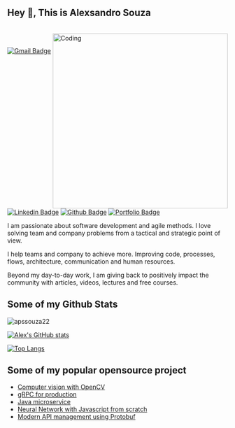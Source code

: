 ## Hey 👋, This is Alexsandro Souza

</br>
<img align="right" alt="Coding" width="400" src="https://media.giphy.com/media/Y4ak9Ki2GZCbJxAnJD/giphy.gif">
</br>

[![Gmail Badge](https://img.shields.io/badge/-apssouza22@gmail.com-c14438?style=flat&logo=Gmail&logoColor=white&link=mailto:apssouza22@gmail.com)](mailto:apssouza22@gmail.com) 
[![Linkedin Badge](https://img.shields.io/badge/alexsandrosouza-2b892b22-0072b1?style=flat&logo=Linkedin&logoColor=white&link=https://www.linkedin.com/in/alexsandro-souza-dev/)](https://www.linkedin.com/in/alexsandro-souza-dev/) 
[![Github Badge](https://img.shields.io/badge/-apssouza22-grey?style=flat&logo=github&logoColor=white&link=https://github.com/apssouza22/)](https://www.github.com/apssouza22/) 
[![Portfolio Badge](https://img.shields.io/badge/portfolio-web-blue?style=flat&link=https://dev.to/)](https://dev.to/apssouza22)
<p align='left'>I am passionate about software development and agile methods. I love solving team and company problems from a tactical and strategic point of view.

I help teams and company to achieve more. Improving code, processes, flows, architecture, communication and human resources.

Beyond my day-to-day work, I am giving back to positively impact the community with articles, videos, lectures and free courses.

</p>

## Some of my Github Stats
<p align=left> <img src=https://komarev.com/ghpvc/?username=apssouza22 alt=apssouza22 /> </p>

[![Alex's GitHub stats](https://github-readme-stats.vercel.app/api?username=apssouza22&show_icons=true)](https://github.com/anuraghazra/github-readme-stats)

[![Top Langs](https://github-readme-stats.vercel.app/api/top-langs/?username=apssouza22&langs_count=8)](https://github.com/anuraghazra/github-readme-stats)

## Some of my popular opensource project
- [Computer vision with OpenCV](https://github.com/apssouza22/computer-vision)
- [gRPC for production](https://github.com/apssouza22/grpc-production-go)
- [Java microservice](https://github.com/apssouza22/java-microservice)
- [Neural Network with Javascript from scratch](https://github.com/apssouza22/neuralnet-browser)
- [Modern API management using Protobuf](https://github.com/apssouza22/modern-api-management)
